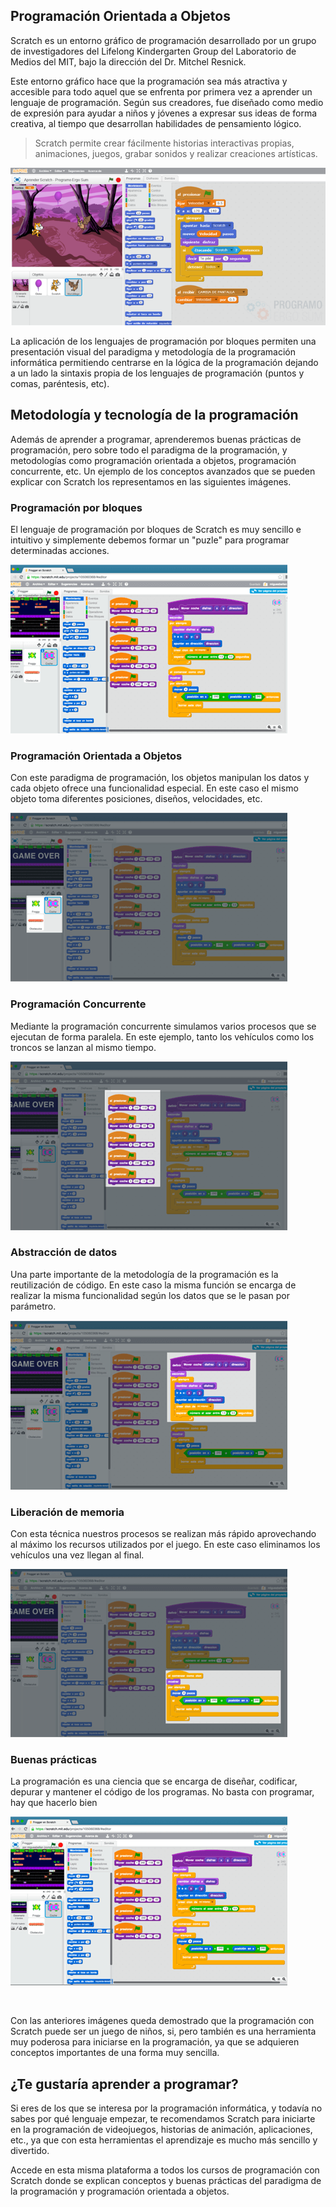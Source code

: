 ## Programación Orientada a Objetos

Scratch es un entorno gráfico de programación desarrollado por un grupo de investigadores del Lifelong Kindergarten Group del Laboratorio de Medios del MIT, bajo la dirección del Dr. Mitchel Resnick.

Este entorno gráfico hace que la programación sea más atractiva y accesible para todo aquel que se enfrenta por primera vez a aprender un lenguaje de programación. Según sus creadores, fue diseñado como medio de expresión para ayudar a niños y jóvenes a expresar sus ideas de forma creativa, al tiempo que desarrollan habilidades de pensamiento lógico.

> Scratch permite crear fácilmente historias interactivas propias, animaciones, juegos, grabar sonidos y realizar creaciones artísticas.

![](img/scratch-para-iniciarse-en-la-programacion.png)

La aplicación de los lenguajes de programación por bloques permiten una presentación visual del paradigma y metodología de la programación informática permitiendo centrarse en la lógica de la programación dejando a un lado la sintaxis propia de los lenguajes de programación (puntos y comas, paréntesis, etc).

## Metodología y tecnología de la programación

Además de aprender a programar, aprenderemos buenas prácticas de programación, pero sobre todo el paradigma de la programación, y metodologías como programación orientada a objetos, programación concurrente, etc. Un ejemplo de los conceptos avanzados que se pueden explicar con Scratch los representamos en las siguientes imágenes.

### Programación por bloques

El lenguaje de programación por bloques de Scratch es muy sencillo e intuitivo y simplemente debemos formar un "puzle" para programar determinadas acciones.

![](img/programacion-por-bloques-con-scratch.png)

### Programación Orientada a Objetos

Con este paradigma de programación, los objetos manipulan los datos y cada objeto ofrece una funcionalidad especial. En este caso el mismo objeto toma diferentes posiciones, diseños, velocidades, etc.

![](img/programacion-orientada-a-objetos.png)

### Programación Concurrente

Mediante la programación concurrente simulamos varios procesos que se ejecutan de forma paralela. En este ejemplo, tanto los vehículos como los troncos se lanzan al mismo tiempo.

![](img/programacion-concurrente-con-scratch.png)

### Abstracción de datos

Una parte importante de la metodología de la programación es la reutilización de código. En este caso la misma función se encarga de realizar la misma funcionalidad según los datos que se le pasan por parámetro.

![](img/abstraccion-de-codigo-con-scratch.png)

### Liberación de memoria

Con esta técnica nuestros procesos se realizan más rápido aprovechando al máximo los recursos utilizados por el juego. En este caso eliminamos los vehículos una vez llegan al final.

![](img/clones-y-liberacion-de-memoria-con-scratch.png)

### Buenas prácticas

La programación es una ciencia que se encarga de diseñar, codificar, depurar y mantener el código de los programas. No basta con programar, hay que hacerlo bien

![](img/buenas-practicas-de-programacion-con-scratch.png)

<br />

Con las anteriores imágenes queda demostrado que la programación con Scratch puede ser un juego de niños, si, pero también es una herramienta muy poderosa para iniciarse en la programación, ya que se adquieren conceptos importantes de una forma muy sencilla.

## ¿Te gustaría aprender a programar?

Si eres de los que se interesa por la programación informática, y todavía no sabes por qué lenguaje empezar, te recomendamos Scratch para iniciarte en la programación de videojuegos, historias de animación, aplicaciones, etc., ya que con esta herramientas el aprendizaje es mucho más sencillo y divertido.

Accede en esta misma plataforma a todos los cursos de programación con Scratch donde se explican conceptos y buenas prácticas del paradigma de la programación y programación orientada a objetos.
